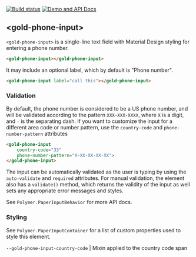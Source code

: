 
<!---

This README is automatically generated from the comments in these files:
gold-phone-input.html

Edit those files, and our readme bot will duplicate them over here!
Edit this file, and the bot will squash your changes :)

The bot does some handling of markdown. Please file a bug if it does the wrong
thing! https://github.com/PolymerLabs/tedium/issues

-->

[![Build status](https://travis-ci.org/PolymerElements/gold-phone-input.svg?branch=master)](https://travis-ci.org/PolymerElements/gold-phone-input)
[![Demo and API Docs](https://img.shields.io/badge/webcomponents.org-published-blue.svg)](https://www.webcomponents.org/element/PolymerElements/gold-phone-input)

## &lt;gold-phone-input&gt;

`<gold-phone-input>` is a single-line text field with Material Design styling
for entering a phone number.

```html
<gold-phone-input></gold-phone-input>
```

It may include an optional label, which by default is "Phone number".

```html
<gold-phone-input label="call this"></gold-phone-input>
```

### Validation

By default, the phone number is considered to be a US phone number, and
will be validated according to the pattern `XXX-XXX-XXXX`, where `X` is a
digit, and `-` is the separating dash. If you want to customize the input
for a different area code or number pattern, use the `country-code` and
`phone-number-pattern` attributes

```html
<gold-phone-input
    country-code="33"
    phone-number-pattern="X-XX-XX-XX-XX">
</gold-phone-input>
```

The input can be automatically validated as the user is typing by using
the `auto-validate` and `required` attributes. For manual validation, the
element also has a `validate()` method, which returns the validity of the
input as well sets any appropriate error messages and styles.

See `Polymer.PaperInputBehavior` for more API docs.

### Styling

See `Polymer.PaperInputContainer` for a list of custom properties used to
style this element.

`--gold-phone-input-country-code` | Mixin applied to the country code span


